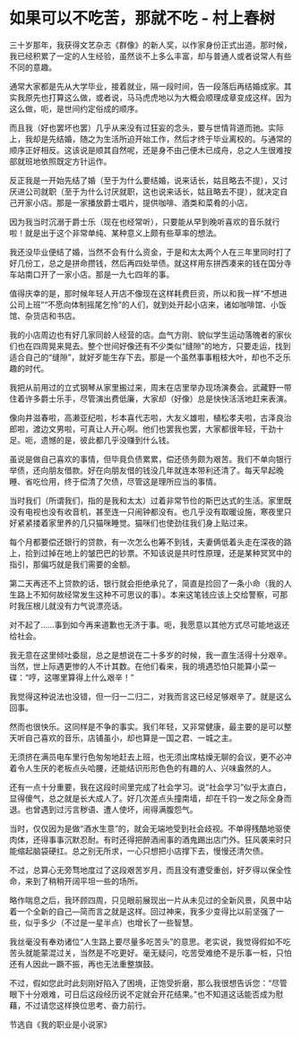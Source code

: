# 如果可以不吃苦，那就不吃 - 村上春树

三十岁那年，我获得文艺杂志《群像》的新人奖，以作家身份正式出道。那时候，我已经积累了一定的人生经验，虽然谈不上多么丰富，却与普通人或者说常人有些不同的意趣。

通常大家都是先从大学毕业，接着就业，隔一段时间，告一段落后再结婚成家。其实我原先也打算这么做，或者说，马马虎虎地以为大概会顺理成章变成这样。因为这么做，呃，是世间约定俗成的顺序。

而且我（好也罢坏也罢）几乎从来没有过狂妄的念头，要与世情背道而驰。实际上，我却是先结婚，随之为生活所迫开始工作，然后才终于毕业离校的。与通常的顺序正好相反。这该说是顺其自然呢，还是身不由己便木已成舟，总之人生很难按部就班地依照既定方针运作。

反正我是一开始先结了婚（至于为什么要结婚，说来话长，姑且略去不提），又讨厌进公司就职（至于为什么讨厌就职，这也说来话长，姑且略去不提），就决定自己开家小店。那是一家播放爵士唱片，提供咖啡、酒类和菜肴的小店。

因为我当时沉溺于爵士乐（现在也经常听），只要能从早到晚听喜欢的音乐就行啦！就是出于这个非常单纯、某种意义上颇有些草率的想法。

我还没毕业便结了婚，当然不会有什么资金，于是和太太两个人在三年里同时打了好几份工，总之是拼命攒钱，然后再四处举债。就这样用东拼西凑来的钱在国分寺车站南口开了一家小店。那是一九七四年的事。

值得庆幸的是，那时候年轻人开店不像现在这样耗费巨资，所以和我一样“不想进公司上班”“不愿向体制摇尾乞怜”的人们，就到处开起小店来，诸如咖啡馆、小饭馆、杂货店和书店。

我的小店周边也有好几家同龄人经营的店。血气方刚、貌似学生运动落魄者的家伙们也在四周晃来晃去。整个世间好像还有不少类似“缝隙”的地方，只要走运，找到适合自己的“缝隙”，就好歹能生存下去。那是一个虽然事事粗枝大叶，却也不乏乐趣的时代。

我把从前用过的立式钢琴从家里搬过来，周末在店里举办现场演奏会。武藏野一带住着许多爵士乐手，尽管演出费低廉，大家却（好像）总是快快活活地赶来表演。

像向井滋春啦，高濑亚纪啦，杉本喜代志啦，大友义雄啦，植松孝夫啦，古泽良治郎啦，渡边文男啦，可真让人开心啊。他们也罢我也罢，大家都很年轻，干劲十足。呃，遗憾的是，彼此都几乎没赚到什么钱。

虽说是做自己喜欢的事情，但毕竟负债累累，偿还债务颇为艰苦。我们不单向银行举债，还向朋友借款。好在向朋友借的钱没几年就连本带利还清了。每天早起晚睡、省吃俭用，终于偿清了欠债，尽管这是理所应当的事情。

当时我们（所谓我们，指的是我和太太）过着非常节俭的斯巴达式的生活。家里既没有电视也没有收音机，甚至连一只闹钟都没有。也几乎没有取暖设施，寒夜里只好紧紧搂着家里养的几只猫咪睡觉。猫咪们也使劲往我们身上贴过来。

每个月都要偿还银行的贷款，有一次怎么也筹不到钱，夫妻俩低着头走在深夜的路上，拾到过掉在地上的皱巴巴的钞票。不知该说是共时性原理，还是某种冥冥中的指引，那偏巧就是我们需要的金额。

第二天再还不上贷款的话，银行就会拒绝承兑了，简直是捡回了一条小命（我的人生路上不知何故经常发生这种不可思议的事）。本来这笔钱应该上交给警察，可那时我压根儿就没有力气说漂亮话。

对不起了……事到如今再来道歉也无济于事。呃，我愿意以其他方式尽可能地返还给社会。

我无意在这里倾吐委屈，总之是想说在二十多岁的时候，我一直生活得十分艰辛。当然，世上际遇更惨的人不计其数。在他们看来，我的境遇恐怕只能算小菜一碟：“哼，这哪里算得上什么艰辛！”

我觉得这种说法也没错，但一归一二归二，对我而言这已经足够艰辛了。就是这么回事。

然而也很快乐。这同样是不争的事实。我们年轻，又非常健康，最主要的是可以整天听自己喜欢的音乐，店铺虽小，却也算是一国之君、一城之主。

无须挤在满员电车里行色匆匆地赶去上班，也无须出席枯燥无聊的会议，更不必冲着令人生厌的老板点头哈腰，还能结识形形色色的有趣的人、兴味盎然的人。

还有一点十分重要，我在这段时间里完成了社会学习。说“社会学习”似乎太直白，显得傻气，总之就是长大成人了。好几次差点头撞南墙，却在千钧一发之际全身而退。也曾遇到过污言秽语、遭人使坏，闹得满腹怨气。

当时，仅仅因为是做“酒水生意”的，就会无端地受到社会歧视。不单得残酷地驱使肉体，还得事事沉默忍耐。有时还得把醉酒闹事的酒鬼踢出店门外。狂风袭来时只能缩起脑袋硬扛。总之别无所求，一心只想把小店撑下去，慢慢还清欠债。

不过，总算心无旁骛地度过了这段艰苦岁月，而且没有遭受重创，好歹得以保全性命，来到了稍稍开阔平坦一些的场所。

略作喘息之后，我环顾四周，只见眼前展现出一片从未见过的全新风景，风景中站着一个全新的自己—简而言之就是这样。回过神来，我多少变得比以前坚强了一些，似乎多少（不过是一星半点）也增长了一些智慧。

我丝毫没有奉劝诸位“人生路上要尽量多吃苦头”的意思。老实说，我觉得假如不吃苦头就能蒙混过关，当然是不吃更好。毫无疑问，吃苦受难绝不是乐事一桩，只怕还有人因此一蹶不振，再也无法重整旗鼓。

不过，假如您此时此刻刚好陷入了困境，正饱受折磨，那么我很想告诉您：“尽管眼下十分艰难，可日后这段经历说不定就会开花结果。”也不知道这话能否成为慰藉，不过请您这样换位思考、奋力前行。

节选自《我的职业是小说家》
